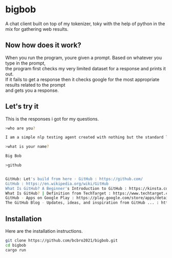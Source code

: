 # bigbob
A chat client built on top of my tokenizer, toky with the help of python in the mix for gathering web results.

## Now how does it work?
When you run the program, youre given a prompt. Based on whatever you type in the prompt, <br />
the program first checks my very limited dataset for a response and prints it out. <br />
If it fails to get a response then it checks google for the most appropriate results related to the prompt <br />
and gets you a response.

## Let's try it
This is the responses i got for my questions.

```sh
>who are you?

I am a simple nlp testing agent created with nothing but the standard library and a tokenizer also built from scratch in rust

>what is your name?

Big Bob

>github 


GitHub: Let's build from here · GitHub : https://github.com/
GitHub : https://en.wikipedia.org/wiki/GitHub
What Is GitHub? A Beginner's Introduction to GitHub : https://kinsta.com/knowledgebase/what-is-github/
What Is GitHub? | Definition from TechTarget : https://www.techtarget.com/searchitoperations/definition/GitHub
GitHub - Apps on Google Play : https://play.google.com/store/apps/details?id=com.github.android&hl=en&gl=US
The GitHub Blog - Updates, ideas, and inspiration from GitHub ... : https://github.blog

```

## Installation
Here are the installation instructions. <br />
```sh
git clone https://github.com/bcbro2021/bigbob.git
cd bigbob
cargo run
```
